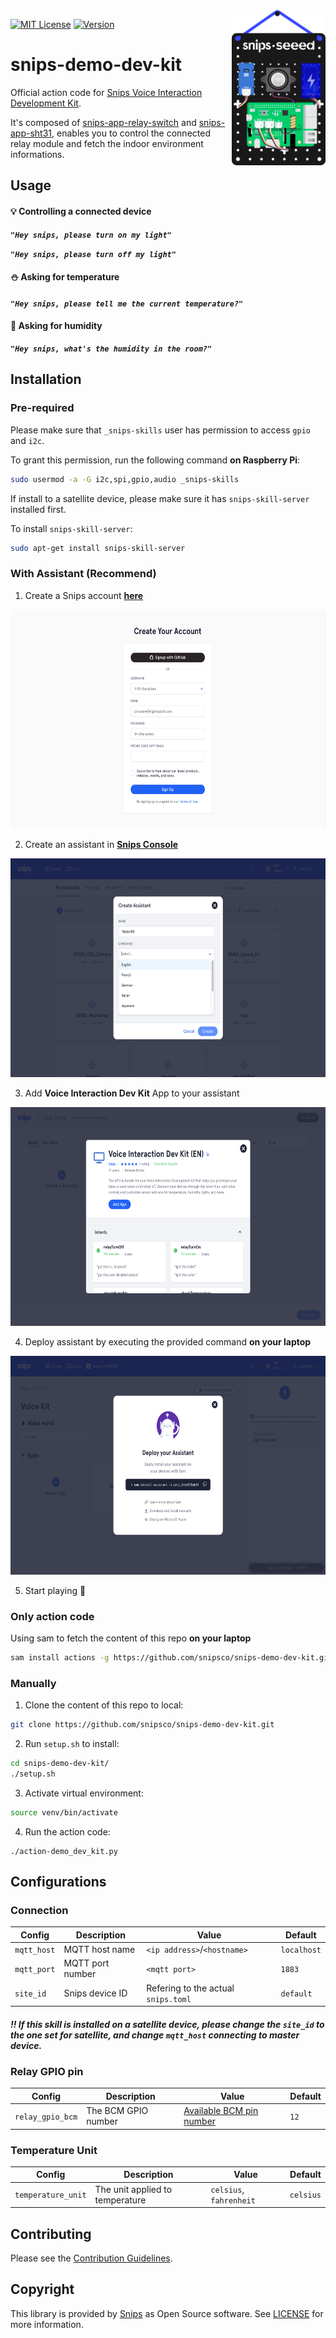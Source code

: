 <img align="right" src="docs/devKit.png" width="150">

[![MIT License](https://img.shields.io/badge/license-MIT-blue.svg)](https://github.com/snipsco/snips-demo-dev-kit/blob/master/LICENSE)
[![Version](https://img.shields.io/badge/version-0.2.0-green.svg)](https://github.com/snipsco/snips-demo-dev-kit/blob/master/)

# snips-demo-dev-kit

Official action code for [Snips Voice Interaction Development Kit](https://www.seeedstudio.com/snips.html).

It's composed of [snips-app-relay-switch](https://github.com/snipsco/snips-app-relay-switch/) and [snips-app-sht31](https://github.com/snipsco/snips-app-sht31/), enables you to control the connected relay module and fetch the indoor environment informations.

## Usage

#### :bulb: Controlling a connected device

***```"Hey snips, please turn on my light"```***

***```"Hey snips, please turn off my light"```***

#### :snowman: Asking for temperature

***```"Hey snips, please tell me the current temperature?"```***

#### :bamboo: Asking for humidity

***```"Hey snips, what's the humidity in the room?"```***

## Installation

### Pre-required

Please make sure that `_snips-skills` user has permission to access `gpio` and `i2c`.

To grant this permission, run the following command **on Raspberry Pi**:

```bash
sudo usermod -a -G i2c,spi,gpio,audio _snips-skills
```

If install to a satellite device, please make sure it has `snips-skill-server` installed first.

To install `snips-skill-server`:

```bash
sudo apt-get install snips-skill-server
```

### With Assistant (Recommend)

1. Create a Snips account **[here](https://console.snips.ai/signup)**

<p align="center">
    <img src="docs/register.png" height="350">
</p>

2. Create an assistant in **[Snips Console](https://console.snips.ai/)**

<p align="center">
    <img src="docs/createAssistant.png" height="350">
</p>

3. Add **Voice Interaction Dev Kit** App to your assistant

<p align="center">
    <img src="docs/addApp.png" height="350">
</p>

4. Deploy assistant by executing the provided command **on your laptop**

<p align="center">
    <img src="docs/deployAssistant.png" height="350">
</p>

5. Start playing **:rocket:**

### Only action code

Using sam to fetch the content of this repo **on your laptop**

```bash
sam install actions -g https://github.com/snipsco/snips-demo-dev-kit.git
```

### Manually

1. Clone the content of this repo to local:

```bash
git clone https://github.com/snipsco/snips-demo-dev-kit.git
```

2. Run `setup.sh` to install:

```bash
cd snips-demo-dev-kit/
./setup.sh
```

3. Activate virtual environment:

```bash
source venv/bin/activate
```

4. Run the action code:

```
./action-demo_dev_kit.py
```

## Configurations

### Connection

| Config | Description | Value | Default |
| --- | --- | --- | --- |
| `mqtt_host` | MQTT host name | `<ip address>`/`<hostname>` | `localhost` |
| `mqtt_port` | MQTT port number | `<mqtt port>` | `1883` |
| `site_id` | Snips device ID | Refering to the actual `snips.toml` | `default` |

##### :bangbang: ***If this skill is installed on a satellite device, please change the `site_id` to the one set for satellite, and change `mqtt_host` connecting to master device.***

### Relay GPIO pin

| Config | Description | Value | Default |
| --- | --- | --- | --- |
| `relay_gpio_bcm` | The BCM GPIO number | [Available BCM pin number](https://www.raspberrypi.org/documentation/usage/gpio/README.md) | `12` |

### Temperature Unit

| Config | Description | Value | Default |
| --- | --- | --- | --- |
| `temperature_unit` | The unit applied to temperature | `celsius`, `fahrenheit` | `celsius` |

## Contributing

Please see the [Contribution Guidelines](https://github.com/snipsco/snips-demo-dev-kit/blob/master/CONTRIBUTING.md).

## Copyright

This library is provided by [Snips](https://www.snips.ai) as Open Source software. See [LICENSE](https://github.com/snipsco/snips-demo-dev-kit/blob/master/LICENSE) for more information.